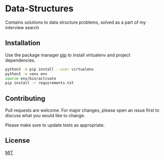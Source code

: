 # Data-Structures

Contains solutions to data structure problems, solved as a part of my interview search

## Installation

Use the package manager [pip](https://pip.pypa.io/en/stable/) to install virtualenv and project dependencies.

```bash
python3 -m pip install --user virtualenv
python3 -m venv env
source env/bin/activate
pip install -r requirements.txt
```


## Contributing
Pull requests are welcome. For major changes, please open an issue first to discuss what you would like to change.

Please make sure to update tests as appropriate.

## License
[MIT](https://choosealicense.com/licenses/mit/)
